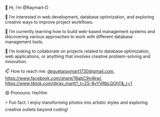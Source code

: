 👋 Hi, I’m @Raymart-D

👀 I’m interested in web development, database optimization, and exploring creative ways to improve project workflows.

🌱 I’m currently learning how to build web-based management systems and discovering various approaches to work with different database management tools.

💞️ I’m looking to collaborate on projects related to database optimization, web applications, or anything that involves creative problem-solving and innovation.

📫 How to reach me: deguetaraymart1730@gmail.com, https://www.facebook.com/share/16abC9n4kw/,
https://www.tiktok.com/@ray_martt?_t=ZS-8vYVRbLQOhT&_r=1

😄 Pronouns: He/Him

⚡ Fun fact: I enjoy transforming photos into artistic styles and exploring creative outlets beyond coding!

<!---
Raymart-D/Raymart-D is a ✨ special ✨ repository because its `README.md` (this file) appears on your GitHub profile.
You can click the Preview link to take a look at your changes.
--->
